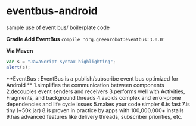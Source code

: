 # eventbus-android
sample use of event bus/ boilerplate code

**Gradle Add EventBus**
  `compile 'org.greenrobot:eventbus:3.0.0'`
  
 **Via Maven**
  ```javascript
var s = "JavaScript syntax highlighting";
alert(s);
```
      
**EventBus : EventBus is a publish/subscribe event bus optimized for Android **
      1.simplifies the communication between components
      2.decouples event senders and receivers
      3.performs well with Activities, Fragments, and background threads
      4.avoids complex and error-prone dependencies and life cycle issues
      5.makes your code simpler
      6.is fast
      7.is tiny (~50k jar)
      8.is proven in practice by apps with 100,000,000+ installs
      9.has advanced features like delivery threads, subscriber priorities, etc.
